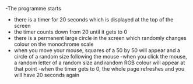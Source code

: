 
-The programme starts
- there is a timer for 20 seconds which is displayed at the top of the screen
- the timer counts down from 20 until it gets to 0
- there is a permanent large circle in the screen which randomly changes colour on the monochrome scale
- when you move your mouse, squares of a 50 by 50 will appear and a circle of a random size following the mouse
-when you click the mouse, a random letter of a random size and random RGB colour will appear at that point
-when the timer gets to 0, the whole page refreshes and you will have 20 seconds again
